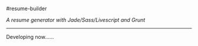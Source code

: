 #resume-builder

*A resume generator with Jade/Sass/Livescript and Grunt*

***

Developing now......

